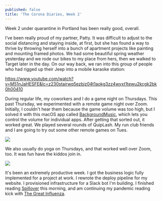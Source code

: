 ```yaml
---
published: false
title: 'The Corona Diaries, Week 2'
---
```

Week 2 under quarantine in Portland has been really good, overall. 

I’ve been really proud of my partner, Patty. It was difficult to adjust to the social distancing and staying inside, at first, but she has found a way to thrive by throwing herself into a bunch of apartment projects like painting and mounting framed photos. We had some beautiful spring weather yesterday and we rode our bikes to my place from hers, then we walked to Target later in the day. On our way back, we ran into this group of people who had rigged up their Jeep into a mobile karaoke station:

https://www.youtube.com/watch?v=M51nJaHESFE&lc=z230stairwq5ezbjz04t1aokg3zz4wyxt1tewu2kcgk2bk0h00410

During regular life, my coworkers and I do a game night on Thursdays. This past Thursday, we experimented with a remote game night over Zoom. Initially, I couldn't hear them because the game volume was too high, but I solved it with this macOS app called [BackgroundMusic](https://github.com/kyleneideck/BackgroundMusic), which lets you control the volume for individual apps. After getting that sorted out, it worked great. We played several rounds of QuipLash. My run club friends and I are going to try out some other remote games on Tues.

![]({{site.cdn_path}}/2020/03/22/quiplash.png)

We also usually do yoga on Thursdays, and that worked well over Zoom, too. It was fun have the kiddos join in.

![]({{site.cdn_path}}/2020/03/22/yogaZoom.png)

It's been an extremely productive week. I got the business logic fully implemented for a project at work. I rewrote the deploy pipeline for my website. I provisioned infrastructure for a Slack bot I'm building. I finished reading [Spillover](https://www.amazon.com/Spillover-Animal-Infections-Human-Pandemic-ebook/dp/B00856PC4K/ref=sr_1_2?crid=WGOSA0RCPSAK&dchild=1&keywords=spillover+david+quammen&qid=1584899307&sprefix=spillover%2Caps%2C198&sr=8-2) this morning, and am continuing my pandemic reading kick with [The Great Influenza](https://www.amazon.com/Great-Influenza-Deadliest-Pandemic-History-ebook/dp/B000OCXFWE/ref=sr_1_1?crid=OOL72C4UGBGO&dchild=1&keywords=1918+flu+pandemic&qid=1584899317&sprefix=1918%2Caps%2C224&sr=8-1).


